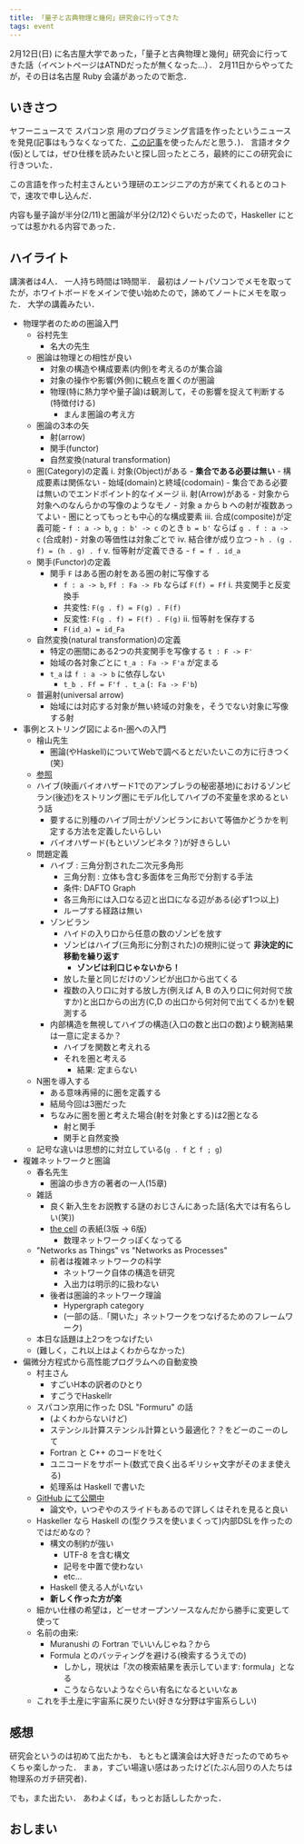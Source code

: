 ```yaml
---
title: 「量子と古典物理と幾何」研究会に行ってきた
tags: event
---
```


2月12日(日) に名古屋大学であった，「量子と古典物理と幾何」研究会に行ってきた話（イベントページはATNDだったが無くなった...）．
2月11日からやってたが，その日は名古屋 Ruby 会議があったので断念．

## いきさつ

ヤフーニュースで スパコン京 用のプログラミング言語を作ったというニュースを発見(記事はもうなくなってた．[この記事](http://www.riken.jp/pr/press/2016/20161202_3/)を使ったんだと思う．)．
言語オタク(仮)としては，ぜひ仕様を読みたいと探し回ったところ，最終的にこの研究会に行きついた．

この言語を作った村主さんという理研のエンジニアの方が来てくれるとのコトで，速攻で申し込んだ．

内容も量子論が半分(2/11)と圏論が半分(2/12)ぐらいだったので，Haskeller にとっては惹かれる内容であった．

## ハイライト

講演者は4人．
一人持ち時間は1時間半．
最初はノートパソコンでメモを取ってたが，ホワイトボードをメインで使い始めたので，諦めてノートにメモを取った．
大学の講義みたい．

- 物理学者のための圏論入門
    - 谷村先生
        - 名大の先生
    - 圏論は物理との相性が良い
        - 対象の構造や構成要素(内側)を考えるのが集合論
        - 対象の操作や影響(外側)に観点を置くのが圏論
        - 物理(特に熱力学や量子論)は観測して，その影響を捉えて判断する(特徴付ける)
            - まんま圏論の考え方
    - 圏論の3本の矢
        - 射(arrow)
        - 関手(functor)
        - 自然変換(natural transformation)
    - 圏(Category)の定義
        i. 対象(Object)がある
            - **集合である必要は無い**
            - 構成要素は関係ない
            - 始域(domain)と終域(codomain)
                - 集合である必要は無いのでエンドポイント的なイメージ
        ii. 射(Arrow)がある
            - 対象から対象へのなんらかの写像のようなモノ
            - 対象 a から b への射が複数あってよい
            - 圏にとってもっとも中心的な構成要素
        iii. 合成(composite)が定義可能
            - `f : a -> b`, `g : b' -> c` のとき `b = b'` ならば `g . f : a -> c` (合成射)
            - 対象の等価性は対象ごとで
        iv. 結合律が成り立つ
            - `h . (g . f) = (h . g) . f`
        v. 恒等射が定義できる
            - `f = f . id_a`
    - 関手(Functor)の定義
        - 関手 `F` はある圏の射をある圏の射に写像する
            - `f : a -> b`, `Ff : Fa -> Fb` ならば `F(f) = Ff`
        i. 共変関手と反変換手
            - 共変性: `F(g . f) = F(g) . F(f)`
            - 反変性: `F(g . f) = F(f) . F(g)`
        ii. 恒等射を保存する
            - `F(id_a) = id_Fa`
    - 自然変換(natural transformation)の定義
        - 特定の圏間にある2つの共変関手を写像する `t : F -> F'`
        - 始域の各対象ごとに `t_a : Fa -> F'a` が定まる
        - `t_a` は `f : a -> b` に依存しない
            - `t_b . Ff = F'f . t_a` (`: Fa -> F'b`)
    - 普遍射(universal arrow)
        - 始域には対応する対象が無い終域の対象を，そうでない対象に写像する射
- 事例とストリング図によるn-圏への入門
    - 檜山先生
        - 圏論(やHaskell)についてWebで調べるとだいたいこの方に行きつく(笑)
    - [参照](http://d.hatena.ne.jp/m-hiyama/20170213/1486961362)
    - ハイブ(映画バイオハザード1でのアンブレラの秘密基地)におけるゾンビラン(後述)をストリング圏にモデル化してハイブの不変量を求めるという話
        - 要するに別種のハイブ同士がゾンビランにおいて等価かどうかを判定する方法を定義したいらしい
        - バイオハザード(もといゾンビネタ？)が好きらしい
    - 問題定義
        - ハイブ : 三角分割された二次元多角形
            - 三角分割 : 立体も含む多面体を三角形で分割する手法
            - 条件: DAFTO Graph
            - 各三角形には入口なる辺と出口になる辺がある(必ず1つ以上)
            - ループする経路は無い
        - ゾンビラン
            - ハイドの入り口から任意の数のゾンビを放す
            - ゾンビはハイブ(三角形に分割された)の規則に従って **非決定的に移動を繰り返す**
                - **ゾンビは利口じゃないから！**
            - 放した量と同じだけのゾンビが出口から出てくる
            - 複数の入り口に対する放し方(例えば A, B の入り口に何対何で放すか)と出口からの出方(C,D の出口から何対何で出てくるか)を観測する
        - 内部構造を無視してハイブの構造(入口の数と出口の数)より観測結果は一意に定まるか？
            - ハイブを関数と考えれる
            - それを圏と考える
                - 結果: 定まらない
    - N圏を導入する
        - ある意味再帰的に圏を定義する
        - 結局今回は3圏だった
        - ちなみに圏を圏と考えた場合(射を対象とする)は2圏となる
            - 射と関手
            - 関手と自然変換
    - 記号な違いは思想的に対立している(`g . f` と `f ; g`)
- 複雑ネットワークと圏論
    - 春名先生
        - 圏論の歩き方の著者の一人(15章)
    - 雑話
        - 良く新入生をお説教する謎のおじさんにあった話(名大では有名らしい(笑))
        - [the cell](https://www.amazon.co.jp/dp/0815344325) の表紙(3版 -> 6版)
            - 数理ネットワークっぽくなってる
    - "Networks as Things" vs "Networks as Processes"
        - 前者は複雑ネットワークの科学
            - ネットワーク自体の構造を研究
            - 入出力は明示的に扱わない
        - 後者は圏論的ネットワーク理論
            - Hypergraph category
            - (一部の話..「開いた」ネットワークをつなげるためのフレームワーク)
    - 本日な話題は上2つをつなげたい
    - (難しく，これ以上はよくわからなかった)
- 偏微分方程式から高性能プログラムへの自動変換
    - 村主さん
        - すごいH本の訳者のひとり
        - すごうでHaskellr
    - スパコン京用に作った DSL "Formuru" の話
        - (よくわからないけど)
        - ステンシル計算ステンシル計算という最適化？？をどーのこーのして
        - Fortran と C++ のコードを吐く
        - ユニコードをサポート(数式で良く出るギリシャ文字がそのまま使える)
        - 処理系は Haskell で書いた
    - [GitHub にて公開中](https://github.com/nushio3/formura)
        - 論文や，いつぞやのスライドもあるので詳しくはそれを見ると良い
    - Haskeller なら Haskell の(型クラスを使いまくって)内部DSLを作ったのではだめなの？
        - 構文の制約が強い
            - UTF-8 を含む構文
            - 記号を中置で使わない
            - etc...
        - Haskell 使える人がいない
        - **新しく作った方が楽**
    - 細かい仕様の希望は，どーせオープンソースなんだから勝手に変更して使って
    - 名前の由来:
        - Muranushi の Fortran でいいんじゃね？から
        - Formula とのバッティングを避ける(検索するうえでの)
            - しかし，現状は「次の検索結果を表示しています: formula」となる
            - こうならないようなぐらい有名になるといいなぁ
    - これを手土産に宇宙系に戻りたい(好きな分野は宇宙系らしい)

## 感想

研究会というのは初めて出たかも．
もともと講演会は大好きだったのでめちゃくちゃ楽しかった．
まぁ，すごい場違い感はあったけど(たぶん回りの人たちは物理系のガチ研究者)．

でも，また出たい．
あわよくば，もっとお話ししたかった．

## おしまい
